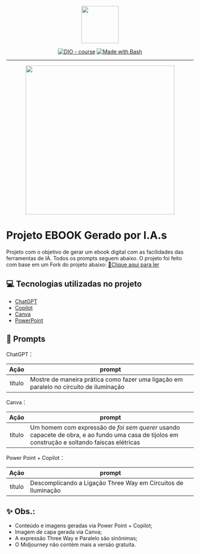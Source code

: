 <p align="center">
    <img width="100" src=".github/assets/banner.png">
</p>


<p align="center">
<a href="https://dio.me/"><img src="https://img.shields.io/badge/DIO-Course-28DA77?logo=youtube" alt="DIO - course"></a>
<a href="https://www.gnu.org/software/bash/" title="Go to Bash homepage"><img src="https://img.shields.io/badge/Prompt-Project-blue?logo=gnu-bash&amp;logoColor=white" alt="Made with Bash"></a></p>

-------


<p align="center">
<img 
    src="./assets/cover.png"
    width="400"  
/>
</p>

# Projeto EBOOK Gerado por I.A.s


Projeto com o objetivo de gerar um ebook digital com as facilidades das ferramentas de IA. Todos os prompts seguem abaixo.
O projeto foi feito com base em um Fork do projeto abaixo:
<a href="https://github.com/felipeAguiarCode/prompts-recipe-to-create-a-ebook/blob/main/output/ebook%20-%20css%20jedi%20output.pdf" title="View PDF now"> 📕Clique aqui para ler</a>

## 💻 Tecnologias utilizadas no projeto

- [ChatGPT](https://chat.openai.com/) 
- [Copilot](https://copilot.microsoft.com/)
- [Canva](https://www.canva.com/)
- [PowerPoint](https://www.microsoft.com/en/microsoft-365/powerpoint)

## 🧠 Prompts


ChatGPT：

|   Ação   | prompt                                                                                                                                                                                                                                                                                 |
| :------: | -------------------------------------------------------------------------------------------------------------------------------------------------------------------------------------------------------------------------------------------------------------------------------------- |
|  título  | Mostre de maneira prática como fazer uma ligação em paralelo no circuito de iluminação                                                                |

Canva：

|  Ação  | prompt                                                                                 |
| :----: | -------------------------------------------------------------------------------------- |
| título | Um homem com expressão de _foi sem querer_ usando capacete de obra, e ao fundo uma casa de tijolos em construção e soltando faíscas elétricas |

Power Point + Copilot：

|  Ação  | prompt                                                                                 |
| :----: | -------------------------------------------------------------------------------------- |
| título | Descomplicando a Ligação Three Way em Circuitos de Iluminação |

## ✨ Obs.:

- Conteúdo e imagens geradas via Power Point + Copilot;
- Imagem de capa gerada via Canva;
- A expressão Three Way e Paralelo são sinônimas;
- O Midjourney não contém mais a versão gratuita.

